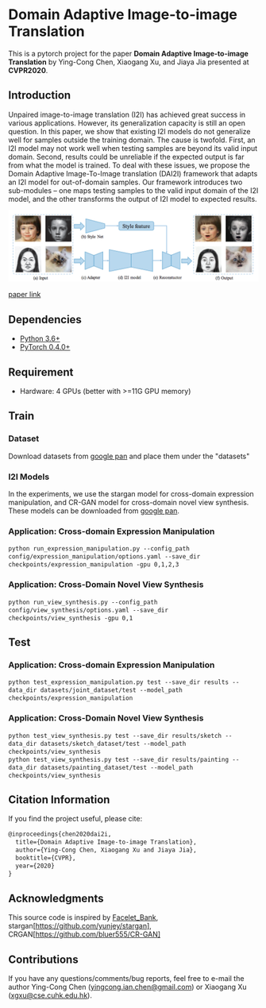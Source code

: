# Domain Adaptive Image-to-image Translation

This is a pytorch project for the paper **Domain Adaptive Image-to-image Translation** by Ying-Cong Chen, Xiaogang Xu, and Jiaya Jia presented at **CVPR2020**.

## Introduction
Unpaired image-to-image translation (I2I) has achieved great success in various applications. However, its generalization capacity is still an open question.
In this paper, we show that existing I2I models do not generalize well for samples outside the training domain. The cause is twofold.
First, an I2I model may not work well when testing samples are beyond its valid input domain. Second, results could be unreliable if the expected output is far from what the model is trained. To deal with these issues, we propose the Domain Adaptive Image-To-Image translation (DAI2I) framework that adapts an I2I model for out-of-domain samples.
Our framework introduces two sub-modules – one maps testing samples to the valid input domain of the I2I model, and the other transforms the output of I2I model to expected results.

<img src="./figure/framework.png" width="900"/>

[paper link](https://jiaya.me/papers/dai2i_cvpr20.pdf)

## Dependencies
* [Python 3.6+](https://www.continuum.io/downloads)
* [PyTorch 0.4.0+](http://pytorch.org/)

## Requirement

- Hardware: 4 GPUs (better with >=11G GPU memory)

## Train

### Dataset

Download datasets from [google pan](https://drive.google.com/file/d/1zQ3EGO7O01xMKcMZQKtMLQm096ApJ7MF/view?usp=sharing) and place them under the "datasets"


### I2I Models

In the experiments, we use the stargan model for cross-domain expression manipulation, and CR-GAN model for cross-domain novel view synthesis.
These models can be downloaded from [google pan](https://drive.google.com/file/d/1zQ3EGO7O01xMKcMZQKtMLQm096ApJ7MF/view?usp=sharing).

### Application: Cross-domain Expression Manipulation

```
python run_expression_manipulation.py --config_path config/expression_manipulation/options.yaml --save_dir checkpoints/expression_manipulation -gpu 0,1,2,3
```


### Application: Cross-Domain Novel View Synthesis

```
python run_view_synthesis.py --config_path config/view_synthesis/options.yaml --save_dir checkpoints/view_synthesis -gpu 0,1
```


## Test


### Application: Cross-domain Expression Manipulation

```
python test_expression_manipulation.py test --save_dir results --data_dir datasets/joint_dataset/test --model_path checkpoints/expression_manipulation
```


### Application: Cross-Domain Novel View Synthesis

```
python test_view_synthesis.py test --save_dir results/sketch --data_dir datasets/sketch_dataset/test --model_path checkpoints/view_synthesis
python test_view_synthesis.py test --save_dir results/painting --data_dir datasets/painting_dataset/test --model_path checkpoints/view_synthesis
```


## Citation Information

If you find the project useful, please cite:

```
@inproceedings{chen2020dai2i,
  title={Domain Adaptive Image-to-image Translation},
  author={Ying-Cong Chen, Xiaogang Xu and Jiaya Jia},
  booktitle={CVPR},
  year={2020}
}
```

## Acknowledgments
This source code is inspired by [Facelet_Bank](https://github.com/dvlab-research/Facelet_Bank), stargan[https://github.com/yunjey/stargan], CRGAN[https://github.com/bluer555/CR-GAN]

## Contributions
If you have any questions/comments/bug reports, feel free to e-mail the author Ying-Cong Chen ([yingcong.ian.chen@gmail.com](yingcong.ian.chen@gmail.com)) or Xiaogang Xu ([xgxu@cse.cuhk.edu.hk](xgxu@cse.cuhk.edu.hk)).
